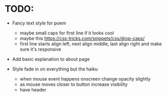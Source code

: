# TODO:

* Fancy text style for poem
  * maybe small caps for first line if it looks cool
  * maybe this https://css-tricks.com/snippets/css/drop-caps/
  * first line starts align left, next align middle, last align right and make
    sure it's responsive
* Add basic explanation to about page

* Style fade in on everything but the haiku

  * when mouse event happens onscreen change opacity slightly
  * as mouse moves closer to button increase visibility
  * have header <Title /> refresh and then fade out upon vote button click

* COLLECT AND CLEAN DATA

  * Get all haikus by Basho
  * Get as many more haikus in the style of and of comparable quality to Basho
    as possible

* Haiku Service

  * Return a poem from python function
  * Get poem from python function in web app
  * Allow users to vote poem up/down or skip
  * Bunch of DB work
    * https://github.com/serverless/examples/tree/master/aws-python-rest-api-with-faunadb
  * Automatically integrate with AI model (cron job)

* Add tests once we have any non-trivial logic to test

* OPTIMIZATIONS
  * Cool favicon
  * Some image off screen so it shows up in thumbnails
  * Ability to change to another random color theme

# Notes:

functionally structured like randoma11y.com (but not necessarily the same look)

http://webdesignernotebook.com/examples/twinkle-twinkle.html (shows poem
styling)

https://www.poetrygenerator.ninja/poem/a1a915bf94233c75 (poem styling) (AI poem
generator)

Generate all haikus at once on the server using the deep learning model, up to a
feasible limit of haikus (determined by faunadb pricing). Then let the voting
find which ones to keep. Every week or month or however long it takes to get
votes on a reasonable amount of the generated haikus, feed the haikus that were
voted up back into the model (not sure if you can feed in the "bad" ones to
train the model against them), then delete all but the good ones, and generate
new ones to fill up to the same feasible limit from before (like 10,000 or
something). Eventually, increase the limit. More sophisticated pruning can be
implemented in the future as an optimization.

<!-- ^^^ this is cool! ^^^ -->
